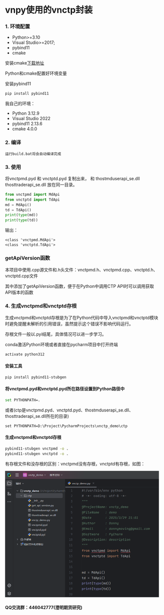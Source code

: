 # vnpy使用的vnctp封装
### 1. 环境配置

- Python>=3.10
- Visual Studio>=2017;
- pybind11
- cmake

安装cmake[下载地址](https://cmake.org/download/ )

Python和cmake配置好环境变量

安装pybind11

```bash
pip install pybind11
```

我自己的环境：

- Python 3.12.9
- Visual Studio 2022
- pybind11 2.13.6
- cmake 4.0.0

### 2. 编译

``` 
运行build.bat将会自动编译完成
```

### 3. 使用

将vnctpmd.pyd 和 vnctptd.pyd 复制出来， 和 thostmduserapi_se.dll thosttraderapi_se.dll 放在同一目录。

```python
from vnctpmd import MdApi
from vnctptd import TdApi
md = MdApi()
td = TdApi()
print(type(md))
print(type(td))
```

输出：

```
<class 'vnctpmd.MdApi'>
<class 'vnctptd.TdApi'>
```

### getApiVersion函数

本项目中使用.cpp源文件和.h头文件：vnctpmd.h、vnctpmd.cpp、vnctptd.h、vnctptd.cpp文件

其中添加了getApiVersion函数，便于在Python中调用CTP API时可以调用获取API版本的函数

### 4. 生成vnctpmd和vnctptd存根

生成vnctpmd和vnctptd存根是为了在Python代码中导入vnctpmd和vnctptd模块时避免提醒未解析的引用错误，虽然提示这个错误不影响代码运行。

存根文件一般以.pyi结尾，具体情况可以进一步学习。

conda激活Python环境或者直接在pycharm项目中打开终端

```bash
activate python312
```

#### 安装工具

```bash
pip install pybind11-stubgen
```

#### 将vnctpmd.pyd和vnctptd.pyd所在路径设置到Python路径中

```bash
set PYTHONPATH=.
```

或者(ctp是vnctpmd.pyd、vnctptd.pyd、thostmduserapi_se.dll、thosttraderapi_se.dll所在的目录)

```
set PYTHONPATH=D:\Project\PycharmProjects\vnctp_demo\ctp
```

#### 生成vnctpmd和vnctptd存根

```bash
pybind11-stubgen vnctpmd -o .
pybind11-stubgen vnctptd -o .
```

有存根文件和没存根的区别：vnctpmd没有存根，vnctptd有存根，如图：

![cungen](.\cungen.png)

#### QQ交流群：446042777(澄明期货研究)
